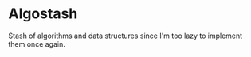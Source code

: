 # Algostash
Stash of algorithms and data structures since I'm too lazy to implement them once again.
